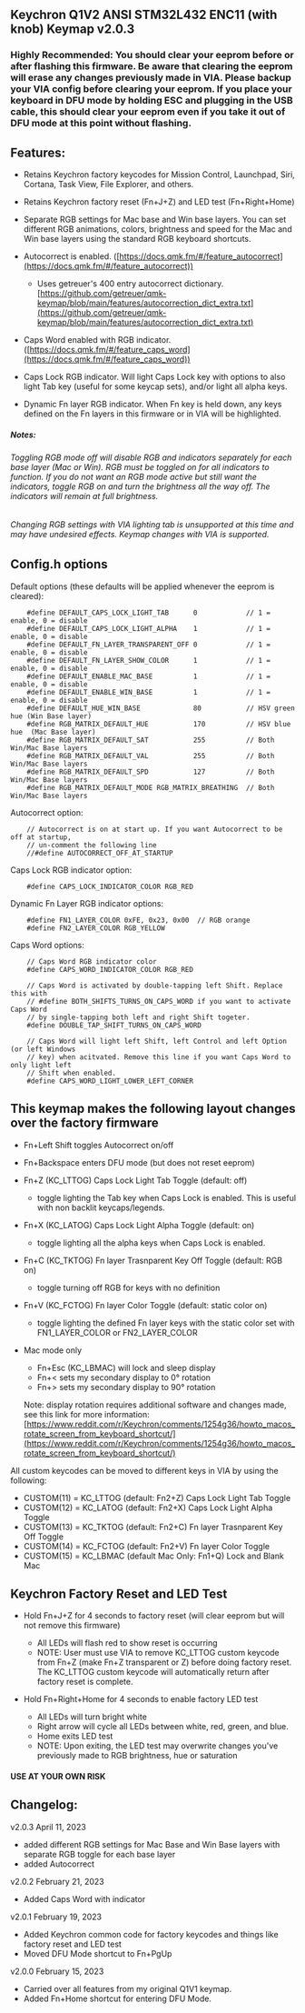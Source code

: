 ## Keychron Q1V2 ANSI STM32L432 ENC11 (with knob) Keymap v2.0.3

### Highly Recommended: You should clear your eeprom before or after flashing this firmware. Be aware that clearing the eeprom will erase any changes previously made in VIA. Please backup your VIA config before clearing your eeprom. If you place your keyboard in DFU mode by holding ESC and plugging in the USB cable, this should clear your eeprom even if you take it out of DFU mode at this point without flashing.

## Features:
- Retains Keychron factory keycodes for Mission Control, Launchpad, Siri, Cortana, Task View, File Explorer, and others.

- Retains Keychron factory reset (Fn+J+Z) and LED test (Fn+Right+Home)

- Separate RGB settings for Mac base and Win base layers. You can set different RGB animations, colors, brightness and speed for the Mac and Win base layers using the standard RGB keyboard shortcuts.

- Autocorrect is enabled. ([https://docs.qmk.fm/#/feature_autocorrect](https://docs.qmk.fm/#/feature_autocorrect))
    - Uses getreuer's 400 entry autocorrect dictionary.   
    [https://github.com/getreuer/qmk-keymap/blob/main/features/autocorrection_dict_extra.txt](https://github.com/getreuer/qmk-keymap/blob/main/features/autocorrection_dict_extra.txt)

- Caps Word enabled with RGB indicator. ([https://docs.qmk.fm/#/feature_caps_word](https://docs.qmk.fm/#/feature_caps_word))

- Caps Lock RGB indicator. Will light Caps Lock key with options to also light Tab key (useful for some keycap sets), and/or light all alpha keys.

- Dynamic Fn layer RGB indicator. When Fn key is held down, any keys defined on the Fn layers in this firmware or in VIA will be highlighted.

##### Notes:   

###### Toggling RGB mode off will disable RGB and indicators separately for each base layer (Mac or Win). RGB must be toggled on for all indicators to function. If you do not want an RGB mode active but still want the indicators, toggle RGB on and turn the brightness all the way off. The indicators will remain at full brightness.
###### Changing RGB settings with VIA lighting tab is unsupported at this time and may have undesired effects. Keymap changes with VIA is supported.

## Config.h options

Default options (these defaults will be applied whenever the eeprom is cleared):

```
    #define DEFAULT_CAPS_LOCK_LIGHT_TAB      0            // 1 = enable, 0 = disable
    #define DEFAULT_CAPS_LOCK_LIGHT_ALPHA    1            // 1 = enable, 0 = disable
    #define DEFAULT_FN_LAYER_TRANSPARENT_OFF 0            // 1 = enable, 0 = disable
    #define DEFAULT_FN_LAYER_SHOW_COLOR      1            // 1 = enable, 0 = disable
    #define DEFAULT_ENABLE_MAC_BASE          1            // 1 = enable, 0 = disable
    #define DEFAULT_ENABLE_WIN_BASE          1            // 1 = enable, 0 = disable
    #define DEFAULT_HUE_WIN_BASE             80           // HSV green hue (Win Base layer)
    #define RGB_MATRIX_DEFAULT_HUE           170          // HSV blue hue  (Mac Base layer)
    #define RGB_MATRIX_DEFAULT_SAT           255          // Both Win/Mac Base layers
    #define RGB_MATRIX_DEFAULT_VAL           255          // Both Win/Mac Base layers
    #define RGB_MATRIX_DEFAULT_SPD           127          // Both Win/Mac Base layers
    #define RGB_MATRIX_DEFAULT_MODE RGB_MATRIX_BREATHING  // Both Win/Mac Base layers
```   

Autocorrect option:

```
    // Autocorrect is on at start up. If you want Autocorrect to be off at startup,
    // un-comment the following line
    //#define AUTOCORRECT_OFF_AT_STARTUP
```

Caps Lock RGB indicator option:

```
    #define CAPS_LOCK_INDICATOR_COLOR RGB_RED
```

Dynamic Fn Layer RGB indicator options:

```
    #define FN1_LAYER_COLOR 0xFE, 0x23, 0x00  // RGB orange
    #define FN2_LAYER_COLOR RGB_YELLOW
```

Caps Word options:

```
    // Caps Word RGB indicator color
    #define CAPS_WORD_INDICATOR_COLOR RGB_RED

    // Caps Word is activated by double-tapping left Shift. Replace this with 
    // #define BOTH_SHIFTS_TURNS_ON_CAPS_WORD if you want to activate Caps Word 
    // by single-tapping both left and right Shift togeter. 
    #define DOUBLE_TAP_SHIFT_TURNS_ON_CAPS_WORD

    // Caps Word will light left Shift, left Control and left Option (or left Windows
    // key) when acitvated. Remove this line if you want Caps Word to only light left
    // Shift when enabled.
    #define CAPS_WORD_LIGHT_LOWER_LEFT_CORNER
```

## This keymap makes the following layout changes over the factory firmware

- Fn+Left Shift toggles Autocorrect on/off
- Fn+Backspace enters DFU mode (but does not reset eeprom)
- Fn+Z (KC_LTTOG) Caps Lock Light Tab Toggle (default: off)
    - toggle lighting the Tab key when Caps Lock is enabled. This is useful with non backlit keycaps/legends. 
- Fn+X (KC_LATOG) Caps Lock Light Alpha Toggle (default: on)
    - toggle lighting all the alpha keys when Caps Lock is enabled. 
- Fn+C (KC_TKTOG) Fn layer Trasnparent Key Off Toggle (default: RGB on)
    - toggle turning off RGB for keys with no definition 
- Fn+V (KC_FCTOG) Fn layer Color Toggle (default: static color on)
    - toggle lighting the defined Fn layer keys with the static color set with FN1_LAYER_COLOR or FN2_LAYER_COLOR 

- Mac mode only
    - Fn+Esc (KC_LBMAC) will lock and sleep display
    - Fn+< sets my secondary display to 0° rotation
    - Fn+> sets my secondary display to 90° rotation
    
    Note: display rotation requires additional software and changes made, see this link for more information:   
    [https://www.reddit.com/r/Keychron/comments/1254g36/howto_macos_rotate_screen_from_keyboard_shortcut/](https://www.reddit.com/r/Keychron/comments/1254g36/howto_macos_rotate_screen_from_keyboard_shortcut/)

All custom keycodes can be moved to different keys in VIA by using the following:
- CUSTOM(11) = KC_LTTOG (default: Fn2+Z) Caps Lock Light Tab Toggle
- CUSTOM(12) = KC_LATOG (default: Fn2+X) Caps Lock Light Alpha Toggle
- CUSTOM(13) = KC_TKTOG (default: Fn2+C) Fn layer Trasnparent Key Off Toggle
- CUSTOM(14) = KC_FCTOG (default: Fn2+V) Fn layer Color Toggle
- CUSTOM(15) = KC_LBMAC (default Mac Only: Fn1+Q) Lock and Blank Mac

## Keychron Factory Reset and LED Test

- Hold Fn+J+Z for 4 seconds to factory reset (will clear eeprom but will not remove this firmware)
    - All LEDs will flash red to show reset is occurring
    - NOTE: User must use VIA to remove KC_LTTOG custom keycode from Fn+Z (make Fn+Z transparent or Z) before doing factory reset. The KC_LTTOG custom keycode will automatically return after factory reset is complete. 

- Hold Fn+Right+Home for 4 seconds to enable factory LED test
    - All LEDs will turn bright white
    - Right arrow will cycle all LEDs between white, red, green, and blue.
    - Home exits LED test
    - NOTE: Upon exiting, the LED test may overwrite changes you've previously made to RGB brightness, hue or saturation


#### USE AT YOUR OWN RISK

## Changelog:
v2.0.3  April 11, 2023
- added different RGB settings for Mac Base and Win Base layers with separate RGB toggle for each base layer
- added Autocorrect

v2.0.2  February 21, 2023
- Added Caps Word with indicator

v2.0.1  February 19, 2023
- Added Keychron common code for factory keycodes and things like factory reset and LED test
- Moved DFU Mode shortcut to Fn+PgUp

v2.0.0  February 15, 2023 
- Carried over all features from my original Q1V1 keymap.
- Added Fn+Home shortcut for entering DFU Mode. 
